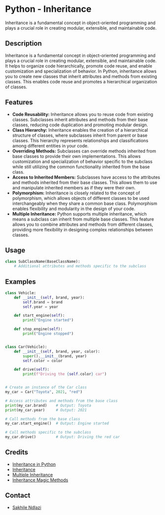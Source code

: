# Python - Inheritance 
Inheritance is a fundamental concept in object-oriented programming and plays a crucial role in creating modular, extensible, and maintainable code.

## Description
Inheritance is a fundamental concept in object-oriented programming and plays a crucial role in creating modular, extensible, and maintainable code. It helps to organize code hierarchically, promote code reuse, and enable customization and specialization of behavior. In Python, inheritance allows you to create new classes that inherit attributes and methods from existing classes. This enables code reuse and promotes a hierarchical organization of classes.

## Features
 * **Code Reusability:** Inheritance allows you to reuse code from existing classes. Subclasses inherit attributes and methods from their base classes, reducing code duplication and promoting modular design.
 * **Class Hierarchy:** Inheritance enables the creation of a hierarchical structure of classes, where subclasses inherit from parent or base classes. This hierarchy represents relationships and classifications among different entities in your code.
 * **Overriding Methods:** Subclasses can override methods inherited from base classes to provide their own implementations. This allows customization and specialization of behavior specific to the subclass while still utilizing the common functionality inherited from the base class.
 * **Access to Inherited Members:** Subclasses have access to the attributes and methods inherited from their base classes. This allows them to use and manipulate inherited members as if they were their own.
 * **Polymorphism:** Inheritance is closely related to the concept of polymorphism, which allows objects of different classes to be used interchangeably when they share a common base class. Polymorphism enables flexibility and modularity in the design of your code.
 * **Multiple Inheritance:** Python supports multiple inheritance, which means a subclass can inherit from multiple base classes. This feature allows you to combine attributes and methods from different classes, providing more flexibility in designing complex relationships between classes.

## Usage
```python
class SubClassName(BaseClassName):
    # Additional attributes and methods specific to the subclass
```

## Examples
```python
class Vehicle:
    def __init__(self, brand, year):
        self.brand = brand
        self.year = year

    def start_engine(self):
        print("Engine started")

    def stop_engine(self):
        print("Engine stopped")


class Car(Vehicle):
    def __init__(self, brand, year, color):
        super().__init__(brand, year)
        self.color = color

    def drive(self):
        print(f"Driving the {self.color} car")


# Create an instance of the Car class
my_car = Car("Toyota", 2021, "red")

# Access attributes and methods from the base class
print(my_car.brand)    # Output: Toyota
print(my_car.year)     # Output: 2021

# Call methods from the base class
my_car.start_engine()  # Output: Engine started

# Call methods specific to the subclass
my_car.drive()         # Output: Driving the red car
```

## Credits
 * [Inheritance in Python](https://www.geeksforgeeks.org/inheritance-in-python/)
 * [Inheritance](https://docs.python.org/3/tutorial/classes.html#inheritance)
 * [Multiple Inheritance](https://docs.python.org/3/tutorial/classes.html#multiple-inheritance)
 * [Inheritance Magic Methods](https://www.youtube.com/watch?v=d8kCdLCi6Lk)

## Contact
 * [Sakhile Ndlazi](https://www.twitter.com/sakhilelindah)
